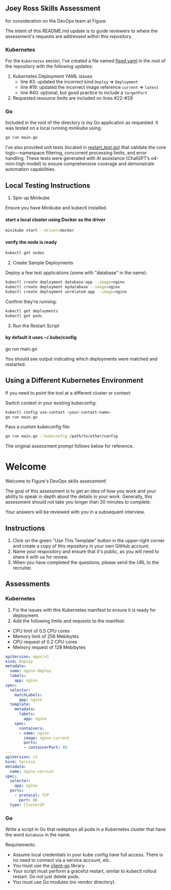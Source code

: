 ## Joey Ross Skills Assessment

for consideration on the DevOps team at Figure.

The intent of this README.md update is to guide reviewers to where the assesement's requests are addressed within this
repository.

### Kubernetes

For the `Kubernetes` secion, I've created a file named [fixed.yaml](./fixed.yaml) in the root of the repository with the
following updates:

1. Kubernetes Deployment YAML issues
    - line #3: updated the incorrect kind `Deploy` => `Deployment`
    - line #19: updated the incorrect image reference `current` => `latest`
    - line #40: optional, but good practice to include a `targetPort`
2. Requested resource limits are included on lines #22-#28

### Go

Included in the root of the directory is my Go application as requested. It was tested on a local running minikube
using:

```bash
go run main.go
```

I’ve also provided unit tests (located in [restart_test.go](./restart/restart_test.go)) that validate the core
logic—namespace filtering, concurrent processing limits, and error handling. These tests were generated with AI
assistance (ChatGPT’s o4-mini-high model) to ensure comprehensive coverage and demonstrate automation capabilities.

## Local Testing Instructions

1. Spin up Minikube

Ensure you have Minikube and kubectl installed.

#### start a local cluster using Docker as the driver
```bash
minikube start --driver=docker
```

#### verify the node is ready
```bash
kubectl get nodes
```

2. Create Sample Deployments

Deploy a few test applications (some with "database" in the name):

```bash
kubectl create deployment database-app --image=nginx
kubectl create deployment mydatabase --image=nginx
kubectl create deployment unrelated-app --image=nginx
```

Confirm they’re running:

```bash
kubectl get deployments
kubectl get pods
```

3. Run the Restart Script

#### by default it uses ~/.kube/config
go run main.go

You should see output indicating which deployments were matched and restarted.

## Using a Different Kubernetes Environment

If you need to point the tool at a different cluster or context:

Switch context in your existing kubeconfig:

```bash
kubectl config use-context <your-context-name>
go run main.go
```

Pass a custom kubeconfig file:

```bash
go run main.go --kubeconfig /path/to/other/config
```

The original assessment prompt follows below for reference.


# Welcome

Welcome to Figure's DevOps skills assessment! 

The goal of this assessment is to get an idea of how you work and your ability to speak in depth about the details in
your work. Generally, this assessment should not take you longer than 30 minutes to complete. 

Your answers will be reviewed with you in a subsequent interview.

## Instructions

1. Click on the green "Use This Template" button in the upper-right corner and create a copy of this repository in your
own GitHub account.
2. Name your respository and ensure that it's public, as you will need to share it with us for review.
3. When you have completed the questions, please send the URL to the recruiter.

## Assessments

### Kubernetes

1. Fix the issues with this Kubernetes manifest to ensure it is ready for deployment. 
2. Add the following limits and requests to the manifest:
- CPU limit of 0.5 CPU cores
- Memory limit of 256 Mebibytes
- CPU request of 0.2 CPU cores
- Memory request of 128 Mebibytes 

```yaml
apiVersion: apps/v1
kind: Deploy
metadata:
  name: nginx-deploy
  labels:
    app: nginx
spec:
  selector:
    matchLabels:
      app: nginx
  template:
    metadata:
      labels:
        app: nginx
    spec:
      containers:
      - name: nginx
        image: nginx:current
        ports:
        - containerPort: 80
---
apiVersion: v1
kind: Service
metadata:
  name: nginx-service
spec:
  selector:
    app: nginx
  ports:
    - protocol: TCP
      port: 80
  type: ClusterIP
  ```

### Go

Write a script in Go that redeploys all pods in a Kubernetes cluster that have the word `database` in the name.

Requirements:
- Assume local credentials in your kube config have full access. There is no need to connect via a service account, etc.
- You must use the [client-go](https://github.com/kubernetes/client-go) library.
- Your script must perform a graceful restart, similar to kubectl rollout restart. Do not just delete pods.
- You must use Go modules (no vendor directory).
